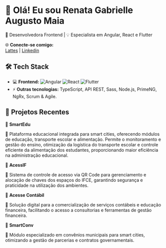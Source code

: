 # 👋 Olá! Eu sou Renata Gabrielle Augusto Maia  
🚀 Desenvolvedora Frontend | 💡 Especialista em Angular, React e Flutter  

🌐 **Conecte-se comigo:**  
[Lattes](http://lattes.cnpq.br/3463643506770044) | [Linkedin](www.linkedin.com/in/renata-maia-b0949a355) 

## 🛠️ **Tech Stack**
- 💻 **Frontend:** ![Angular](https://img.shields.io/badge/-Angular-red?style=flat-square&logo=angular) ![React](https://img.shields.io/badge/-React-blue?style=flat-square&logo=react) ![Flutter](https://img.shields.io/badge/-Flutter-blue?style=flat-square&logo=flutter)
- ⚡ **Outras tecnologias:** TypeScript, API REST, Sass, Node.js, PrimeNG, NgRx, Scrum & Agile.

## 🚀 **Projetos Recentes**

🔹 **SmartEdu** 

📌 Plataforma educacional integrada para smart cities, oferecendo módulos de educação, transporte escolar e alimentação. Permite o monitoramento e gestão do ensino, otimização da logística do transporte escolar e controle eficiente da alimentação dos estudantes, proporcionando maior eficiência na administração educacional.

🔹 **AcessIF** 

📌 Sistema de controle de acesso via QR Code para gerenciamento e alocação de chaves dos espaços do IFCE, garantindo segurança e praticidade na utilização dos ambientes.

🔹 **Acesse Contábil**

📌 Solução digital para a comercialização de serviços contábeis e educação financeira, facilitando o acesso a consultorias e ferramentas de gestão financeira.

🔹 **SmartConv**  

📌 Módulo especializado em convênios municipais para smart cities, otimizando a gestão de parcerias e contratos governamentais.

